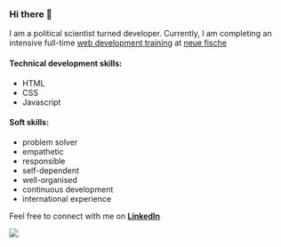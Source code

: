 ### Hi there 👋

<!--
**alinawinter/alinawinter** is a ✨ _special_ ✨ repository because its `README.md` (this file) appears on your GitHub profile.

Here are some ideas to get you started:

- 🔭 I’m currently working on ...
- 🌱 I’m currently learning ...
- 👯 I’m looking to collaborate on ...
- 🤔 I’m looking for help with ...
- 💬 Ask me about ...
- 📫 How to reach me: ...
- 😄 Pronouns: ...
- ⚡ Fun fact: ...

an interesting text / description about yourself,
a link to a picture / gif,
a list or table.

 good commit message is an art form in itself. Try to stick to the following rules:

Be short and descriptive
Always use english
The first word should be a verb: "add", "fix", "remove", etc.
Use imperative and present tense: "add shop page" instead of "added shop page"
Do not end your commit message with a period
When in doubt, describe why you did something instead of how: "fix typo" instead of "replaced the letter a with an e in the second word"


-->

I am a political scientist turned developer. Currently, I am completing an intensive full-time [web development training](https://www.neuefische.de/en/bootcamp/web-development) at [neue fische](https://www.neuefische.de/)

#### Technical development skills:
- HTML
- CSS
- Javascript

#### Soft skills:
- problem solver
- empathetic
- responsible
- self-dependent
- well-organised
- continuous development
- international experience

Feel free to connect with me on **[LinkedIn](https://www.linkedin.com/in/alina-winter-b404a6182/)**

![](https://images.unsplash.com/photo-1548266652-99cf27701ced?ixlib=rb-4.0.3&ixid=MnwxMjA3fDB8MHxwaG90by1wYWdlfHx8fGVufDB8fHx8&auto=format&fit=crop&w=735&q=80)
